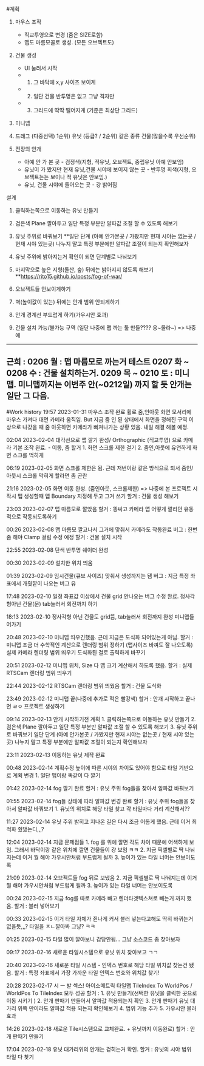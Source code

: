 #계획
1. 마우스 조작 
	- 직교투영으로 변경 (줌은 SIZE로함)
	- 맵도 마름모꼴로 생성. (모든 오브젝트도)

2. 건물 생성
	- UI 눌러서 시작
	- 1. 그 바닥에 x,y 사이즈 보이게 
	- 2. 일단 건물 반투명은 없고 그냥 격자만
	- 3. 그리드에 딱딱 떨어지게 (기준은 최상단 그리드)
3. 미니맵	

4. 드래그 (다중선택)
	1순위) 유닛 (등급? / 
	2순위) 같은 종류 건물(많을수록 우선순위)

5. 전장의 안개
	* 아예 안 가 본 곳 - 검정색(지형, 적유닛, 오브젝트, 중립유닛 아예 안보임)
	* 유닛이 가 봤지만 현재 유닛,건물 시야에 보이지 않는 곳 - 반투명 회색(지형, 오브젝트는는 보이나 적 유닛은 안보임.)
	* 유닛, 건물 시야에 들어오는 곳 - 걍 밝어짐

설계
1. 클릭하는쪽으로 이동하는 유닛 만들기
2. 검은색 Plane 깔아두고 일단 특정 부분만 알파값 조절 할 수 있도록 해보기
3. 유닛 주위로 바꿔보기
**일단 단계 (아예 안가본곳 / 가봤지만 현재 시야는 없는곳 / 현재 시야 있는곳) 나누지 말고 특정 부분에만 알파값 조절이 되는지 확인해보자
4. 유닛 주위에 밝아지는거 확인이 되면
	단계별로 나눠보기
5. 마지막으로 높은 지형(돌산, 숲) 뒤에는 밝아지지 않도록 해보기
**https://rito15.github.io/posts/fog-of-war/

1. 오브젝트들 안보이게하기
2. 벽(높이값이 있는) 뒤에는 안개 범위 안되게하기
3. 안개 경계선 부드럽게 하기(가우시안 효과)

6. 건물 설치 가능/불가능 구역 (일단 나중에 맵 까는 툴 만들???? 응~몰라~) 
	=> 나중에  

----------------------------------------------------------------------------------------------------------------------------------------
근희 :    0206 월 : 맵 마름모로 까는거 테스트
   0207 화 ~ 0208 수 : 건물 설치하는거.
   0209 목 ~ 0210 토 : 미니맵.
   미니맵까지는 이번주 안(~0212일) 까지 할 듯
   안개는 일단 그 다음.   
----------------------------------------------------------------------------------------------------------------------------------------

	
	
	
#Work history
19:57 2023-01-31	마우스 조작 완료
			휠로 줌,인아웃
			화면 모서리에 마우스 가져다 대면 카메라 움직임.
	But 지금 줌 인 된 상태에서 화면을 정해진 구역 이상으로 나갔을 때 줌 아웃하면 카메라가 빠져나가는 상황 있음. 내일 해결 해볼 예정.

02:04 2023-02-04	대각선으로 맵 깔기 완성/ Orthographic (직교투영) 으로 카메라 기본 조작 완료.
			- 이동, 줌
	할거 1. 화면 스크롤 제한 걸기 
		2. 줌인,아웃에 유연하게 화면 스크롤 먹히게

06:19 2023-02-05	화면 스크롤 제한은 됨.
	근데 저번이랑 같은 방식으로 되서 줌인/아웃시 스크롤 막히게 할라면 좀 곤란

21:16 2023-02-05	화면 이동 완성. (줌인아웃, 스크롤제한)
		=> 나중에 본 프로젝트 시작시 맵 생성할때 맵 Boundary 지정해 두고 그거 쓰기
	할거 : 건물 생성 해보기

23:03 2023-02-07	맵 마름모로 깔았음
	할거 : 똥싸고 카메라 맵 어떻게 깔리던 유동적으로 작동되도록하기

00:26 2023-02-08	맵 마름모 깔고나서 그거에 맞춰서 카메라도 작동완료 
	버그 : 한번 줌 해야 Clamp 걸림 수정 예정
	할거 : 건물 설치 시작

22:55 2023-02-08	단색 반투명 쉐이더 완성

00:30 2023-02-09	설치한 위치 띄움

01:39 2023-02-09	임시건물(큐브 사이즈) 맞춰서 생성까지는 됌
	버그 : 지금 특정 좌표에서 개줫깥이 나오는 버그 유 

17:48 2023-02-10	일정 좌표값 이상에서 건물 grid 안나오는 버그 수정 완료.
	정사각형아닌 건물(문) tab눌러서 회전까지 하기

18:13 2023-02-10	 정사각형 아닌 건물도 grid뜸, tab눌러서 회전까지 완성
	미니맵들어가기

20:48 2023-02-10	미니맵 띄우긴했음.	근데 지금은 도식화 되어있는게 아님.
	할거 : 미니맵 조금 더 수학적인 계산으로 렌더링 범위 정하기 (맵사이즈 바껴도 잘 나오도록)
		실제 카메라 렌더링 범위 띄우기
		도식화된 걸로 출력하게 바꾸기

20:51 2023-02-12	미니맵 위치, Size 다 맵 크기 계산해서 하도록 했음.
	할거 : 실제 RTSCam 렌더링 범위 띄우기

22:44 2023-02-12	RTSCam 렌더링 범위 띄웠음
	할거 : 건물 도식화

23:49 2023-02-12	미니맵 끝(나중에 추가로 적은 빨강색)
	할거 : 안개 시작하고 끝나면 ㄹㅇ 프로젝트 생성하기

09:14 2023-02-13	안개 시작하기전 계획
	1. 클릭하는쪽으로 이동하는 유닛 만들기
	2. 검은색 Plane 깔아두고 일단 특정 부분만 알파값 조절 할 수 있도록 해보기
	3. 유닛 주위로 바꿔보기
일단 단계 (아예 안가본곳 / 가봤지만 현재 시야는 없는곳 / 현재 시야 있는곳) 나누지 말고 특정 부분에만 알파값 조절이 되는지 확인해보자

23:11 2023-02-13	이동하는 유닛 제작 완료

00:48 2023-02-14	계획수정
	높이에 따른 시야의 차이도 있어야 함으로 타일 기반으로 계획 변경
	1. 일단 맵이랑 똑같이 다 깔기

01:42 2023-02-14	fog 깔기 완료
	할거 : 유닛 주위 fog들을 찾아서 알파값 바꿔보기

01:55 2023-02-14	fog들 상태에 따라 알파값 변경 완료
	할거 : 유닛 주위 fog들을 찾아서 알파값 바꿔보기
	1. 유닛의 위치로 해당 타일 찾고 각 타일마다 거리 계산해서??

11:27 2023-02-14	유닛 주위 밝히고 지나온 길은 다시 조금 어둡게 했음.
		근데 이거 최적화 줬댔는디,,,?

12:04 2023-02-14	지금 문제점들
	1. fog 를 위에 깔면 각도 차이 때문에 어색하게 보임.
		그래서 바닥이랑 같은 위치에 깔면 건물들이 걍 보임 ㅋㅋ
	2. 지금 픽셀별로 딱 나눠지는데 이거 뭘 해야 가우시안처럼 부드럽게 될까
	3. 높이가 있는 타일 너머는 안보이도록
		
21:09 2023-02-14	오브젝트들 fog 뒤로 보냈음
	2. 지금 픽셀별로 딱 나눠지는데 이거 뭘 해야 가우시안처럼 부드럽게 될까
	3. 높이가 있는 타일 너머는 안보이도록

00:24 2023-02-15	지금 fog를 따로 카메라 빼고 렌더타겟텍스쳐로 빼는거 까지 했음.
	할거 : 블러 넣어보기

00:33 2023-02-15	이거 타일 자체가 쥔나게 커서 블러 넣는다고해도 딱히 바뀌는거 없을듯,,,? 타일을 ㅈㄴ깔아봐 그냥? ㅋㅋ

01:25 2023-02-15	타일 많이 깔아보니 감당안됨... 그냥 소스코드 좀 찾아보자

09:17 2023-02-16	새로운 타일시스템으로 유닛 위치 찾아보고 ㄱㄱ

20:40 2023-02-16	새로운 타일 시스템 - 인덱스 번호로 해당 타일 위치값  찾는건 됐음.
	할거 : 특정 좌표에서 가장 가까운 타일 인덱스 번호와 위치값 찾기!

20:28 2023-02-17	시 ㅡ 발 섹스! 아이소메트릭 타일맵 TileIndex To WorldPos / WorldPos To TileIndex 모두 성공
	할거 : 1. 유닛 만들기(선택한 유닛을 클릭한 곳으로 이동 시키기 )
	2. 안개 판때기 만들어서 알파값 적용되는지 확인
	3. 안개 판때기 유닛 대가리 위쪽 만이라도 알파값 적용 되는지 확인해보기
	4. 범위 기능 추가
	5. 가우시안 블러 효과


14:26 2023-02-18	새로운 Tile시스템으로 교체완료. + 유닛까지 이동완료)
	할거 : 안개 판때기 만들기

17:04 2023-02-18	유닛 대가리위의 안개는 걷히는거 확인.
	할거 : 유닛의 시야 범위 타일 다 찾기